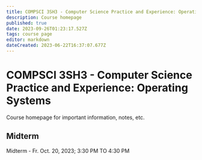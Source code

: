 ```yaml
---
title: COMPSCI 3SH3 - Computer Science Practice and Experience: Operating Systems
description: Course homepage
published: true
date: 2023-09-26T01:23:17.527Z
tags: course page
editor: markdown
dateCreated: 2023-06-22T16:37:07.677Z
---
```


# COMPSCI 3SH3 - Computer Science Practice and Experience: Operating Systems

Course homepage for important information, notes, etc.

## Midterm
Midterm - Fr. Oct. 20, 2023; 3:30 PM TO 4:30 PM
